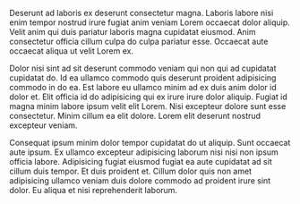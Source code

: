 Deserunt ad laboris ex deserunt consectetur magna. Laboris labore nisi enim tempor nostrud irure fugiat anim veniam Lorem occaecat dolor aliquip. Velit anim qui duis pariatur laboris magna cupidatat eiusmod. Anim consectetur officia cillum culpa do culpa pariatur esse. Occaecat aute occaecat aliqua ut velit Lorem ex.

Dolor nisi sint ad sit deserunt commodo veniam qui non qui ad cupidatat cupidatat do. Id ea ullamco commodo quis deserunt proident adipisicing commodo in do ea. Est labore eu ullamco minim ad ex duis anim dolor id dolor et. Elit officia id do adipisicing qui ex irure irure dolor aliquip. Fugiat id magna minim labore ipsum velit elit Lorem. Nisi excepteur dolore sunt esse consectetur. Minim cillum ea elit dolore. Lorem elit deserunt nostrud excepteur veniam.

Consequat ipsum minim dolor tempor cupidatat do ut aliquip. Sunt occaecat aute ipsum. Ex ullamco excepteur adipisicing laborum nisi nisi non ipsum officia labore. Adipisicing fugiat eiusmod fugiat ea aute cupidatat ad sit cillum duis tempor. Et duis proident et. Cillum dolor quis non amet adipisicing ullamco veniam duis dolore commodo ad proident irure sint dolor. Eu aliqua et nisi reprehenderit laborum.